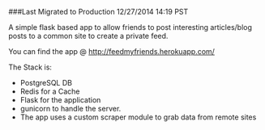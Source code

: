 ###Last Migrated to Production 12/27/2014 14:19 PST

A simple flask based app to allow friends to post interesting articles/blog posts to a common site to create a private feed.

You can find the app @ http://feedmyfriends.herokuapp.com/

The Stack is:
- PostgreSQL DB
- Redis for a Cache
- Flask for the application
- gunicorn to handle the server.
- The app uses a custom scraper module to grab data from remote sites
